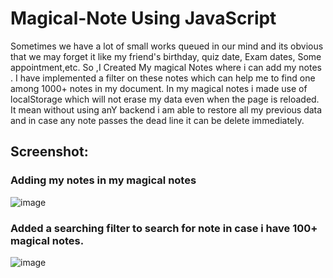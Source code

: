 # Magical-Note Using JavaScript
Sometimes we have a lot of small works queued in our mind and its obvious that we may forget it like my friend's birthday, quiz date, Exam dates, Some appointment,etc.
So ,I Created My magical Notes where i can add my notes . I have implemented a filter on these notes which can help me to find one among 1000+ notes in my document.
In my magical notes i made use of localStorage which will not erase my data even when the page is reloaded. 
It mean without using anY backend i am able to restore all my previous data and in case any note passes the dead line it can be delete immediately.

## Screenshot:

### Adding my notes in my magical notes
![image](https://user-images.githubusercontent.com/59432256/100757600-93e23d80-3414-11eb-9557-8209df1c40e6.png)


### Added a searching filter to search for note in case i have 100+ magical notes.
![image](https://user-images.githubusercontent.com/59432256/100759693-ed4b6c00-3416-11eb-8c05-04502ffb18f9.png)



